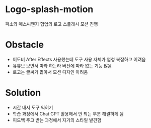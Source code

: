 # Logo-splash-motion

파소와 매스씨앤지 협업의 로고 스플래시 모션 진행

# Obstacle
- 어도비 After Effects 사용했는데 도구 사용 자체가 엄청 복잡하고 어려움
- 유뷰브 보면서 따라 하는라 버전에 따라 없는 기능 많음
- 로고는 글씨가 많아서 모션 디자인 아려움

# Solution
- 시간 내서 도구 익히기
- 학습 과정에서 Chat GPT 활용해서 안 되는 부분 해결하게 됨
- 피드백 주고 받는 과정에서 자기의 스타일 발견함
